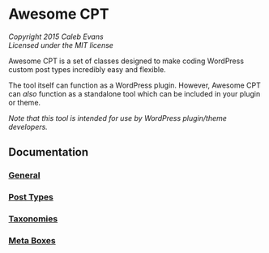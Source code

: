 # Awesome CPT

*Copyright 2015 Caleb Evans*  
*Licensed under the MIT license*

Awesome CPT is a set of classes designed to make coding WordPress custom post
types incredibly easy and flexible.

The tool itself can function as a WordPress plugin. However, Awesome CPT can
*also* function as a standalone tool which can be included in your plugin or
theme.

*Note that this tool is intended for use by WordPress plugin/theme developers.*

## Documentation

### [General](docs/general.md)
### [Post Types](docs/post-types.md)
### [Taxonomies](docs/taxonomies.md)
### [Meta Boxes](docs/meta-boxes.md)
